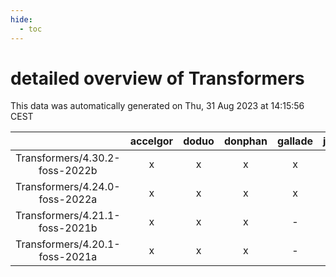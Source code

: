 ```yaml
---
hide:
  - toc
---
```


detailed overview of Transformers
=================================


This data was automatically generated on Thu, 31 Aug 2023 at 14:15:56 CEST  

| |accelgor|doduo|donphan|gallade|joltik|skitty|swalot|victini|
| :---: | :---: | :---: | :---: | :---: | :---: | :---: | :---: | :---: |
|Transformers/4.30.2-foss-2022b|x|x|x|x|x|x|x|x|
|Transformers/4.24.0-foss-2022a|x|x|x|x|x|x|x|x|
|Transformers/4.21.1-foss-2021b|x|x|x|-|x|x|x|x|
|Transformers/4.20.1-foss-2021a|x|x|x|-|x|x|x|x|
